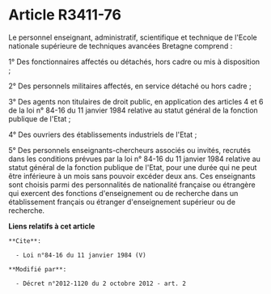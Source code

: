 # Article R3411-76

Le personnel enseignant, administratif, scientifique et technique de l'Ecole nationale supérieure de techniques avancées
Bretagne comprend : 

1° Des fonctionnaires affectés ou détachés, hors cadre ou mis à disposition ; 

2° Des personnels militaires affectés, en service détaché ou hors cadre ; 

3° Des agents non titulaires de droit public, en application des articles 4 et 6 de la loi n° 84-16 du 11 janvier 1984
relative au statut général de la fonction publique de l'Etat ; 

4° Des ouvriers des établissements industriels de l'Etat ; 

5° Des personnels enseignants-chercheurs associés ou invités, recrutés dans les conditions prévues par la loi n° 84-16 du 11
janvier 1984 relative au statut général de la fonction publique de l'Etat, pour une durée qui ne peut être inférieure à un
mois sans pouvoir excéder deux ans. Ces enseignants sont choisis parmi des personnalités de nationalité française ou
étrangère qui exercent des fonctions d'enseignement ou de recherche dans un établissement français ou étranger d'enseignement
supérieur ou de recherche.

**Liens relatifs à cet article**

	**Cite**:

	  - Loi n°84-16 du 11 janvier 1984 (V)

	**Modifié par**:

	  - Décret n°2012-1120 du 2 octobre 2012 - art. 2
